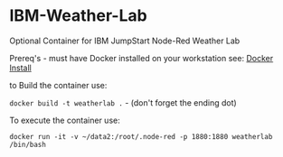 # IBM-Weather-Lab
Optional Container for IBM JumpStart Node-Red Weather Lab


Prereq's - must have Docker installed on your workstation see: [Docker Install](https://docs.docker.com/get-docker/)

to Build the container use:


`docker build -t weatherlab .`   -    (don't forget the ending dot)

To execute the container use:

`docker run -it -v ~/data2:/root/.node-red -p 1880:1880 weatherlab /bin/bash`
